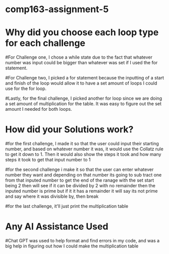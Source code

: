 # comp163-assignment-5
# Why did you choose each loop type for each challenge
#For Challenge one, I chose a while state due to the fact that whatever number was input could be bigger than whatever was set if I used the for statement.

#For Challenge two, I picked a for statement because the inputting of a start and finish of the loop would allow it to have a set amount of loops I could use for the for loop.

#Lastly, for the final challenge, I picked another for loop since we are doing a set amount of multiplication for the table. It was easy to figure out the set amount I needed for both loops.

# How did your Solutions work?
#for the first challenge, I made it so that the user could input their starting number, and based on whatever number it was, it would use the Collatz rule to get it down to 1. Then it would also show the steps it took and how many steps it took to get that input number to 1

#for the second challenge i make it so that the user can enter whatever number they want and depending on that number its going to sub tract one from that inputed number to get the end  of the ranage with the set start being 2 then will see if it can be divided by 2 with no remainder then the inputed number is prime but if it it has a remainder it will say its not prime and say where it was divisible by, then break

#for the last challenge, it'll just print the multiplication table

# Any AI Assistance Used
#Chat GPT was used to help format and find errors in my code, and was a big help in figuring out how I could make the multiplication table
